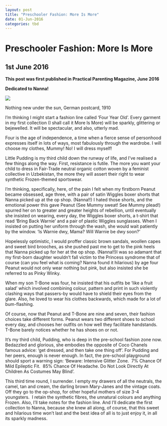 ```yaml
---
layout: post
title: "Preschooler Fashion: More Is More"
date: 01-Jun-2016
categories: tbd
---
```


# Preschooler Fashion: More Is More

## 1st June 2016

**This post was first published in Practical Parenting Magazine,   June 2016**

**Dedicated to Nanna!**

<img class="photo-horiz" src="http://world4.eu/wp-content/uploads/2013/05/child-fashion-004.jpg" />

Nothing new under the sun,   German postcard,   1910

I’m thinking I might start a fashion line called ‘Four Year Old’. Every garment in my first collection (I shall call it More Is More) will be sparkly, glittering or bejewelled. It will be spectacular, and also, utterly mad.

Four is the age of independence, a time when a fierce sense of personhood expresses itself in lots of ways, most fabulously through the wardrobe. I will choose my clothes, Mummy! No! I will dress myself!

Little Pudding is my third child down the runway of life, and I’ve realised a few things along the way. First, resistance is futile. The more you want your child to dress in Fair-Trade neutral organic cotton woven by a feminist collective in Uzbekistan, the more they will assert their right to wear synthetic Frozen-themed sportswear.

I’m thinking, specifically, here, of the pain I felt when my firstborn Peanut became obsessed, age three, with a pair of satin Wiggles boxer shorts that Nanna picked up at the op shop. (Nanna!!) I hated those shorts, and the emotional power this gave Peanut (See Mummy sweat! See Mummy plead!) spurred her on to greater and greater heights of rebellion, until eventually she insisted on wearing, every day, the Wiggles boxer shorts, a t-shirt that read ‘Bring Back Warnie’ and a pair of plastic Wiggles sunglasses. When I insisted on putting her uniform through the wash, she would wait patiently by the window. ‘Is Warnie dwy, Mama? Will Warnie be dwy soon?’

Hopelessly optimistic, I would proffer classic brown sandals, woollen capes and sweet bird brooches, as she pushed past me to get to the pink heels that Nanna picked up for her at the op shop. (Nanna!!)I was so adamant that my first-born daughter wouldn’t fall victim to the Princess syndrome that of course (can you feel what is coming? Nanna found it hilarious) by age four Peanut would not only wear nothing but pink, but also insisted she be referred to as Pinky Winky.

When my son T-Bone was four, he insisted that his outfits be ‘like a fruit salad’ which involved combining colour, pattern and print in such violently clashing ways that passers-by would have to shield their eyes from the glare. Also, he loved to wear his clothes backwards, which made for a lot of bum-flashing.

Of course, now that Peanut and T-Bone are nine and seven, their fashion choices take different forms. Peanut wears two different shoes to school every day, and chooses her outfits on how well they facilitate handstands. T-Bone barely notices whether he has shoes on or not.

It’s my third child, Pudding, who is deep in the pre-school fashion zone now. Bedazzled and glorious, she embodies the opposite of Coco Chanels famous advice: ‘get dressed, and then take one thing off’. For Pudding and her peers, enough is never enough. In fact, the pre-school playground should sport a warning sign: ‘Beware: Intensive Glitter Zone.  7% Chance Of Mild Epileptic Fit.  85% Chance Of Headache. Do Not Look Directly At Children As Costumes May Blind’.

 

This third time round, I surrender. I empty my drawers of all the neutrals, the camel, tan and cream, the darling brown Mary-Janes and the vintage coats. Off they go to the op-shop, for other hopeful mothers of size 3-4 youngsters.  I retain the synthetic fibres, the unnatural colours and anything Frozen. Also, I’ll take notes for the fashion line. And I’ll dedicate the first collection to Nanna, because she knew all along, of course, that this sweet and hilarious time won’t last and the best idea of all is to just enjoy it, in all its sparkly madness.
